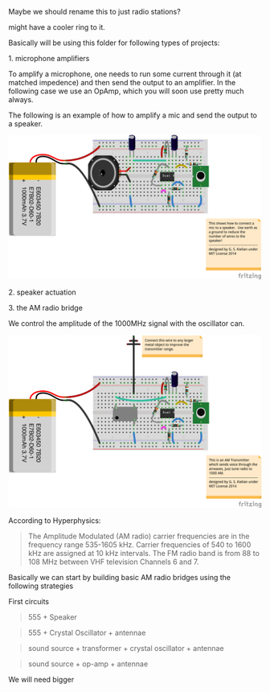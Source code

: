 Maybe we should rename this to just radio stations?

might have a cooler ring to it.


Basically will be using this folder for following types of projects:

1\. microphone amplifiers

To amplify a microphone, one needs to run some current through it (at matched impedence) and then send the output to an amplifier.  In the following case we use an OpAmp, which you will soon use pretty much always.


The following is an example of how to amplify a mic and send the output to a speaker.

![img](./Radio-Circuit-01.png)


2\. speaker actuation



3\. the AM radio bridge


We control the amplitude of the 1000MHz signal with the oscillator can.

![img](./Radio-Circuit-00.png)






According to Hyperphysics:

> The Amplitude Modulated (AM radio) carrier frequencies are in the frequency range 535-1605 kHz. Carrier frequencies of 540 to 1600 kHz are assigned at 10 kHz intervals. The FM radio band is from 88 to 108 MHz between VHF television Channels 6 and 7.

Basically we can start by building basic AM radio bridges using the following strategies

First circuits

> 555 + Speaker

> 555 + Crystal Oscillator + antennae


> sound source + transformer + crystal oscillator + antennae

> sound source + op-amp + antennae


We will need bigger 
